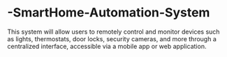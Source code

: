 # -SmartHome-Automation-System
This system will allow users to remotely control and monitor devices such as lights, thermostats, door locks, security cameras, and more through a centralized interface, accessible via a mobile app or web application. 
